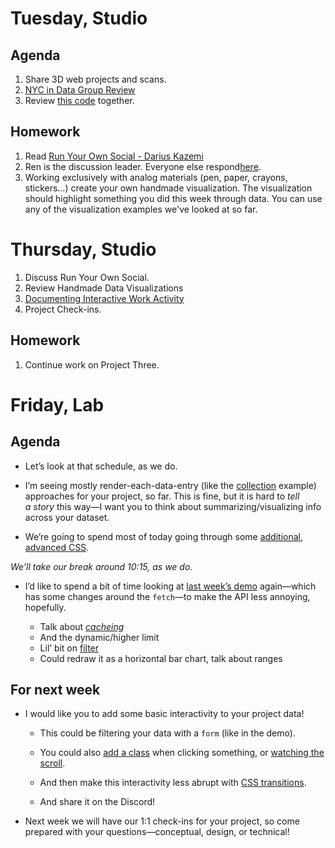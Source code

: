 ---
---

# Tuesday, Studio
## Agenda 
1. Share 3D web projects and scans.
2. [NYC in Data Group Review](https://docs.google.com/document/d/1oPaPlz2_QQArjnPByXpvvDyWPpe0QJH0bZ0NB7DYEzI/edit?usp=sharing)
3. Review [this code](https://github.com/dottiffbot/tree-census) together. 

## Homework
1. Read [Run Your Own Social - Darius Kazemi](https://runyourown.social/)
2. Ren is the discussion leader. Everyone else respond[here](https://docs.google.com/document/d/1pv5p2erPfjhSk7HzhXJtdSpO1effd9uR-X4lSVwFSS8/edit?usp=sharing).
3. Working exclusively with analog materials (pen, paper, crayons, stickers…) create your own handmade visualization. The visualization should highlight something you did this week through data. You can use any of the visualization examples we've looked at so far.


# Thursday, Studio
1. Discuss Run Your Own Social.
2. Review Handmade Data Visualizations
3. [Documenting Interactive Work Activity](https://docs.google.com/document/d/1fC4acJkfaDX7Bj7JLYEnHCFfhALZ6vupuNk5Ee1pKkU/edit?usp=sharing)
4. Project Check-ins. 


## Homework
1. Continue work on Project Three.



# Friday, Lab

## Agenda

- Let’s look at that schedule, as we do.

- I’m seeing mostly render-each-data-entry (like the [collection](https://github.com/core-interaction-s23/collection) example) approaches for your project, so far. This is fine, but it is hard to *tell a story* this way—I want you to think about summarizing/visualizing info across your dataset.

- We’re going to spend most of today going through some [additional, advanced CSS](https://core-interaction.github.io/lab/advanced-css/).

*We’ll take our break around 10:15, as we do.*

- I’d like to spend a bit of time looking at [last week’s demo](https://github.com/core-interaction-s23/squirrel-census) again—which has some changes around the `fetch`—to make the API less annoying, hopefully.

	- Talk about [*cacheing*](https://developer.mozilla.org/en-US/docs/Web/API/Cache)
	- And the dynamic/higher limit
	- Lil’ bit on [filter](https://developer.mozilla.org/en-US/docs/Web/JavaScript/Reference/Global_Objects/Array/filter)
	- Could redraw it as a horizontal bar chart, talk about ranges

## For next week

- I would like you to add some basic interactivity to your project data!

	- This could be filtering your data with a `form` (like in the demo).

	- You could also [add a class](https://core-interaction.github.io/lab/javascript/#addingremoving-aclass) when clicking something, or [watching the scroll](https://core-interaction.github.io/lab/javascript/#watching-for-scrolling).

	- And then make this interactivity less abrupt with [CSS transitions](https://core-interaction.github.io/lab/advanced-css/#transitions).

	- And share it on the Discord!

- Next week we will have our 1:1 check-ins for your project, so come prepared with your questions—conceptual, design, or technical!
